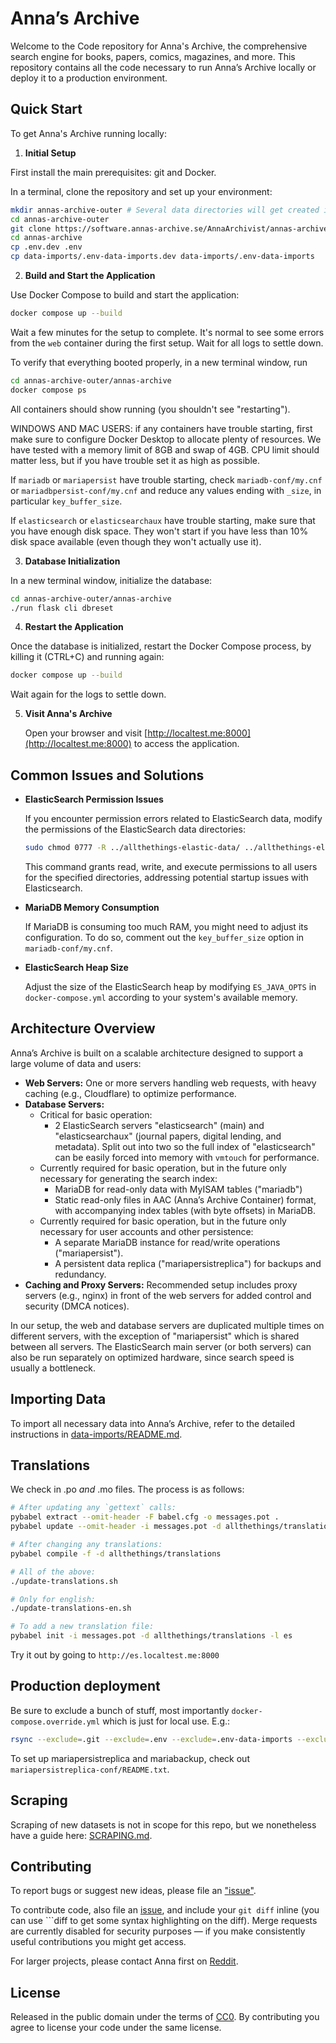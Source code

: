 # Anna’s Archive

Welcome to the Code repository for Anna's Archive, the comprehensive search engine for books, papers, comics, magazines, and more. This repository contains all the code necessary to run Anna’s Archive locally or deploy it to a production environment.

## Quick Start

To get Anna's Archive running locally:

1. **Initial Setup**

  First install the main prerequisites: git and Docker.

  In a terminal, clone the repository and set up your environment:
  ```bash
  mkdir annas-archive-outer # Several data directories will get created in here.
  cd annas-archive-outer
  git clone https://software.annas-archive.se/AnnaArchivist/annas-archive.git
  cd annas-archive
  cp .env.dev .env
  cp data-imports/.env-data-imports.dev data-imports/.env-data-imports
  ```

2. **Build and Start the Application**

  Use Docker Compose to build and start the application:
  ```bash
  docker compose up --build
  ```
  Wait a few minutes for the setup to complete. It's normal to see some errors from the `web` container during the first setup. Wait for all logs to settle down.

  To verify that everything booted properly, in a new terminal window, run
  ```bash
  cd annas-archive-outer/annas-archive
  docker compose ps
  ```

  All containers should show running (you shouldn't see "restarting").

  WINDOWS AND MAC USERS: if any containers have trouble starting, first make sure to configure Docker Desktop to allocate plenty of resources. We have tested with a memory limit of 8GB and swap of 4GB. CPU limit should matter less, but if you have trouble set it as high as possible. 

  If `mariadb` or `mariapersist` have trouble starting, check `mariadb-conf/my.cnf` or `mariadbpersist-conf/my.cnf` and reduce any values ending with `_size`, in particular `key_buffer_size`.

  If `elasticsearch` or `elasticsearchaux` have trouble starting, make sure that you have enough disk space. They won't start if you have less than 10% disk space available (even though they won't actually use it).

3. **Database Initialization**

  In a new terminal window, initialize the database:
  ```bash
  cd annas-archive-outer/annas-archive
  ./run flask cli dbreset
  ```

4. **Restart the Application**

  Once the database is initialized, restart the Docker Compose process, by killing it (CTRL+C) and running again:
  ```bash
  docker compose up --build
  ```

  Wait again for the logs to settle down.

5. **Visit Anna's Archive**

   Open your browser and visit [http://localtest.me:8000](http://localtest.me:8000) to access the application.

## Common Issues and Solutions

- **ElasticSearch Permission Issues**

  If you encounter permission errors related to ElasticSearch data, modify the permissions of the ElasticSearch data directories:
  ```bash
  sudo chmod 0777 -R ../allthethings-elastic-data/ ../allthethings-elasticsearchaux-data/
  ```
  This command grants read, write, and execute permissions to all users for the specified directories, addressing potential startup issues with Elasticsearch.

- **MariaDB Memory Consumption**

  If MariaDB is consuming too much RAM, you might need to adjust its configuration. To do so, comment out the `key_buffer_size` option in `mariadb-conf/my.cnf`.

- **ElasticSearch Heap Size**

  Adjust the size of the ElasticSearch heap by modifying `ES_JAVA_OPTS` in `docker-compose.yml` according to your system's available memory.

## Architecture Overview

Anna’s Archive is built on a scalable architecture designed to support a large volume of data and users:

- **Web Servers:** One or more servers handling web requests, with heavy caching (e.g., Cloudflare) to optimize performance.
- **Database Servers:**
  - Critical for basic operation:
    - 2 ElasticSearch servers "elasticsearch" (main) and "elasticsearchaux" (journal papers, digital lending, and metadata). Split out into two so the full index of "elasticsearch" can be easily forced into memory with `vmtouch` for performance.
  - Currently required for basic operation, but in the future only necessary for generating the search index:
    - MariaDB for read-only data with MyISAM tables ("mariadb")
    - Static read-only files in AAC (Anna’s Archive Container) format, with accompanying index tables (with byte offsets) in MariaDB.
  - Currently required for basic operation, but in the future only necessary for user accounts and other persistence:
    - A separate MariaDB instance for read/write operations ("mariapersist").
    - A persistent data replica ("mariapersistreplica") for backups and redundancy.
- **Caching and Proxy Servers:** Recommended setup includes proxy servers (e.g., nginx) in front of the web servers for added control and security (DMCA notices).

In our setup, the web and database servers are duplicated multiple times on different servers, with the exception of "mariapersist" which is shared between all servers. The ElasticSearch main server (or both servers) can also be run separately on optimized hardware, since search speed is usually a bottleneck.

## Importing Data

To import all necessary data into Anna’s Archive, refer to the detailed instructions in [data-imports/README.md](data-imports/README.md).

## Translations

We check in .po _and_ .mo files. The process is as follows:
```sh
# After updating any `gettext` calls:
pybabel extract --omit-header -F babel.cfg -o messages.pot .
pybabel update --omit-header -i messages.pot -d allthethings/translations --no-fuzzy-matching

# After changing any translations:
pybabel compile -f -d allthethings/translations

# All of the above:
./update-translations.sh

# Only for english:
./update-translations-en.sh

# To add a new translation file:
pybabel init -i messages.pot -d allthethings/translations -l es
```

Try it out by going to `http://es.localtest.me:8000`

## Production deployment

Be sure to exclude a bunch of stuff, most importantly `docker-compose.override.yml` which is just for local use. E.g.:

```bash
rsync --exclude=.git --exclude=.env --exclude=.env-data-imports --exclude=.DS_Store --exclude=docker-compose.override.yml -av --delete ..
```

To set up mariapersistreplica and mariabackup, check out `mariapersistreplica-conf/README.txt`.

## Scraping

Scraping of new datasets is not in scope for this repo, but we nonetheless have a guide here: [SCRAPING.md](SCRAPING.md).
    
## Contributing

To report bugs or suggest new ideas, please file an ["issue"](https://software.annas-archive.se/AnnaArchivist/annas-archive/-/issues).

To contribute code, also file an [issue](https://software.annas-archive.se/AnnaArchivist/annas-archive/-/issues), and include your `git diff` inline (you can use \`\`\`diff to get some syntax highlighting on the diff). Merge requests are currently disabled for security purposes — if you make consistently useful contributions you might get access.

For larger projects, please contact Anna first on [Reddit](https://www.reddit.com/r/Annas_Archive/).
## License


Released in the public domain under the terms of [CC0](./LICENSE). By contributing you agree to license your code under the same license.

